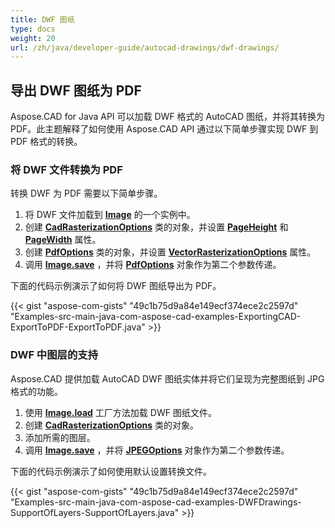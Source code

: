```yaml
---
title: DWF 图纸
type: docs
weight: 20
url: /zh/java/developer-guide/autocad-drawings/dwf-drawings/
---
```


## **导出 DWF 图纸为 PDF**

Aspose.CAD for Java API 可以加载 DWF 格式的 AutoCAD 图纸，并将其转换为 PDF。此主题解释了如何使用 Aspose.CAD API 通过以下简单步骤实现 DWF 到 PDF 格式的转换。

### **将 DWF 文件转换为 PDF**

转换 DWF 为 PDF 需要以下简单步骤。

1. 将 DWF 文件加载到 [**Image**](https://reference.aspose.com/cad/java/com.aspose.cad/Image) 的一个实例中。
1. 创建 [**CadRasterizationOptions**](https://reference.aspose.com/cad/java/com.aspose.cad.imageoptions/CadRasterizationOptions) 类的对象，并设置 [**PageHeight**](https://reference.aspose.com/cad/java/com.aspose.cad.imageoptions/VectorRasterizationOptions#setPageHeight-float-) 和 [**PageWidth**](https://reference.aspose.com/cad/java/com.aspose.cad.imageoptions/VectorRasterizationOptions#setPageWidth-float-) 属性。
1. 创建 [**PdfOptions**](https://reference.aspose.com/cad/java/com.aspose.cad.imageoptions/PdfOptions) 类的对象，并设置 [**VectorRasterizationOptions**](https://reference.aspose.com/cad/java/com.aspose.cad.imageoptions/VectorRasterizationOptions) 属性。
1. 调用 [**Image.save**](https://reference.aspose.com/cad/java/com.aspose.cad/Image#save--) ，并将 [**PdfOptions**](https://reference.aspose.com/cad/java/com.aspose.cad.imageoptions/PdfOptions) 对象作为第二个参数传递。

下面的代码示例演示了如何将 DWF 图纸导出为 PDF。

{{< gist "aspose-com-gists" "49c1b75d9a84e149ecf374ece2c2597d" "Examples-src-main-java-com-aspose-cad-examples-ExportingCAD-ExportToPDF-ExportToPDF.java" >}}

### **DWF 中图层的支持**

Aspose.CAD 提供加载 AutoCAD DWF 图纸实体并将它们呈现为完整图纸到 JPG 格式的功能。

1. 使用 [**Image.load**](https://reference.aspose.com/cad/java/com.aspose.cad/Image#load-java.io.InputStream-) 工厂方法加载 DWF 图纸文件。
1. 创建 [**CadRasterizationOptions**](https://reference.aspose.com/cad/java/com.aspose.cad.imageoptions/CadRasterizationOptions) 类的对象。
1. 添加所需的图层。
1. 调用 [**Image.save**](https://reference.aspose.com/cad/java/com.aspose.cad/Image#save--) ，并将 [**JPEGOptions**](https://reference.aspose.com/cad/java/com.aspose.cad.imageoptions/JpegOptions) 对象作为第二个参数传递。

下面的代码示例演示了如何使用默认设置转换文件。

{{< gist "aspose-com-gists" "49c1b75d9a84e149ecf374ece2c2597d" "Examples-src-main-java-com-aspose-cad-examples-DWFDrawings-SupportOfLayers-SupportOfLayers.java" >}}
